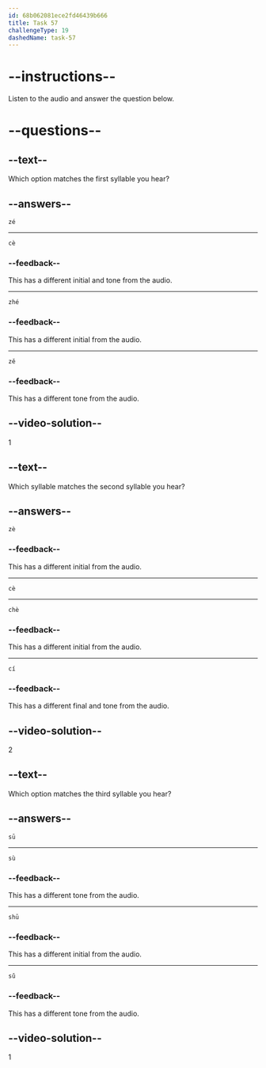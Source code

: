 ```yaml
---
id: 68b062081ece2fd46439b666
title: Task 57
challengeType: 19
dashedName: task-57
---
```


<!-- (Audio) A: zé, cè, sū -->

# --instructions--

Listen to the audio and answer the question below.

# --questions--

## --text--

Which option matches the first syllable you hear?

## --answers--

`zé`

---

`cè`

### --feedback--

This has a different initial and tone from the audio.

---

`zhé`

### --feedback--

This has a different initial from the audio.

---

`zě`

### --feedback--

This has a different tone from the audio.

## --video-solution--

1

## --text--

Which syllable matches the second syllable you hear?

## --answers--

`zè`

### --feedback--

This has a different initial from the audio.

---

`cè`

---

`chè`

### --feedback--

This has a different initial from the audio.

---

`cí`

### --feedback--

This has a different final and tone from the audio.

## --video-solution--

2

## --text--

Which option matches the third syllable you hear?

## --answers--

`sū`

---

`sù`

### --feedback--

This has a different tone from the audio.

---

`shū`

### --feedback--

This has a different initial from the audio.

---

`sǔ`

### --feedback--

This has a different tone from the audio.

## --video-solution--

1
